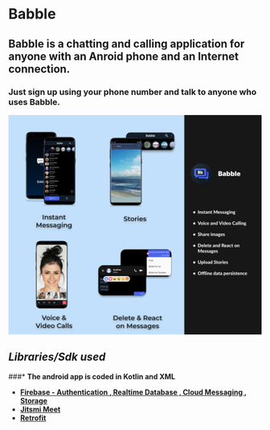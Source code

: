 # Babble


## Babble is a chatting and calling application for anyone with an Anroid phone and an Internet connection.
### Just sign up using your phone number and talk to anyone who uses Babble.




![banner](https://github.com/anubhav811/Babble/blob/master/Github%20readme.png)




## *Libraries/Sdk used*
###* **The android app is coded in Kotlin and XML**
* **[Firebase - Authentication , Realtime Database , Cloud Messaging , Storage](https://firebase.google.com/?gclid=Cj0KCQjw8O-VBhCpARIsACMvVLMkaNxW1x1qn9M4jd92Oakv5nUEf6MW5kQpcQzMsDnpFH73hSfk9QcaAqQgEALw_wcB&gclsrc=aw.ds)**
* **[Jitsmi Meet](https://jitsi.github.io/handbook/docs/dev-guide/dev-guide-android-sdk/)**
* **[Retrofit](https://square.github.io/retrofit/)**


